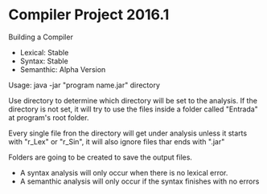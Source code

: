 # Compiler Project 2016.1
Building a Compiler

* Lexical: Stable
* Syntax: Stable
* Semanthic: Alpha Version

Usage:
java -jar "program name.jar" directory

Use directory to determine which directory will be set to the analysis.
If the directory is not set, it will try to use the files inside a folder called "Entrada" at program's root folder.

Every single file fron the directory will get under analysis unless it starts with "r_Lex" or "r_Sin", it will also ignore files thar ends with ".jar"

Folders are going to be created to save the output files.

* A syntax analysis will only occur when there is no lexical error.
* A semanthic analysis will only occur if the syntax finishes with no errors
